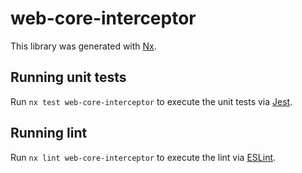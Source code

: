 # web-core-interceptor

This library was generated with [Nx](https://nx.dev).

## Running unit tests

Run `nx test web-core-interceptor` to execute the unit tests via [Jest](https://jestjs.io).

## Running lint

Run `nx lint web-core-interceptor` to execute the lint via [ESLint](https://eslint.org/).
